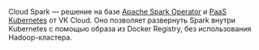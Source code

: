 Cloud Spark — решение на базе [Apache Spark Operator](https://github.com/GoogleCloudPlatform/spark-on-k8s-operator) и [PaaS Kubernetes](/ru/kubernetes/k8s) от VK Cloud. Оно позволяет развернуть Spark внутри Kubernetes с помощью образа из Docker Registry, без использования Hadoop-кластера.
